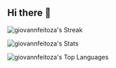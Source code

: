 ## Hi there 👋

<!--
**Giovannfeitoza/giovannfeitoza** is a ✨ _special_ ✨ repository because its `README.md` (this file) appears on your GitHub profile.

Here are some ideas to get you started:

- 🔭 I’m currently working on ...
- 🌱 I’m currently learning ...
- 👯 I’m looking to collaborate on ...
- 🤔 I’m looking for help with ...
- 💬 Ask me about ...
- 📫 How to reach me: ...
- 😄 Pronouns: ...
- ⚡ Fun fact: ...
-->
![giovannfeitoza's Streak](https://github-readme-streak-stats.herokuapp.com/?user=giovannfeitoza&theme=tokyonight&hide_border=true)

![giovannfeitoza's Stats](https://github-readme-stats.vercel.app/api?username=giovannfeitoza&theme=tokyonight&show_icons=true&hide_border=true&count_private=true)

![giovannfeitoza's Top Languages](https://github-readme-stats.vercel.app/api/top-langs/?username=giovannfeitoza&theme=tokyonight&show_icons=true&hide_border=true&layout=compact)
